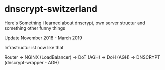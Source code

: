 # dnscrypt-switzerland

Here's Something i learned about dnscrypt, own server structur and something other funny things


Update November 2018 - March 2019

Infrastructur ist now like that

Router -> NGINX (LoadBalancer)
-> DoT (AGH)
-> DoH (AGH)
-> DNSCRYPT (dnscrypt-wrapper - AGH)
